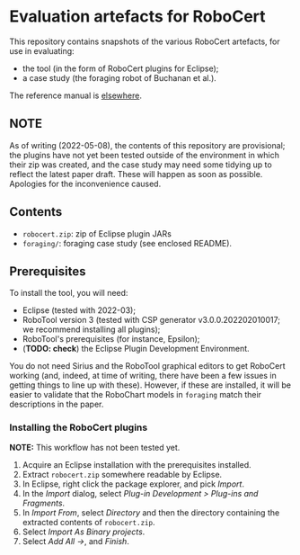 # Evaluation artefacts for RoboCert

This repository contains snapshots of the various RoboCert artefacts, for use in evaluating:

- the tool (in the form of RoboCert plugins for Eclipse);
- a case study (the foraging robot of Buchanan et al.).

The reference manual is [elsewhere](http://robostar.cs.york.ac.uk/publications/reports/robocert.pdf).

## NOTE

As of writing (2022-05-08), the contents of this repository are provisional; the
plugins have not yet been tested outside of the environment in which their zip
was created, and the case study may need some tidying up to reflect the latest
paper draft.  These will happen as soon as possible.  Apologies for the
inconvenience caused.

## Contents

- `robocert.zip`: zip of Eclipse plugin JARs
- `foraging/`: foraging case study (see enclosed README).

## Prerequisites

To install the tool, you will need:

- Eclipse (tested with 2022-03);
- RoboTool version 3 (tested with CSP generator v3.0.0.202202010017; we recommend installing all plugins);
- RoboTool's prerequisites (for instance, Epsilon);
- (**TODO: check**) the Eclipse Plugin Development Environment.

You do not need Sirius and the RoboTool graphical editors to get RoboCert working
(and, indeed, at time of writing, there have been a few issues in getting things
to line up with these).  However, if these are installed, it will be easier to
validate that the RoboChart models in `foraging` match their descriptions in the
paper.

### Installing the RoboCert plugins

**NOTE:** This workflow has not been tested yet.

1. Acquire an Eclipse installation with the prerequisites installed.
2. Extract `robocert.zip` somewhere readable by Eclipse.
3. In Eclipse, right click the package explorer, and pick _Import_.
4. In the _Import_ dialog, select _Plug-in Development > Plug-ins and Fragments_.
5. In _Import From_, select _Directory_ and then the directory containing the extracted contents of `robocert.zip`.
6. Select _Import As Binary projects_.
7. Select _Add All ->_, and _Finish_.
